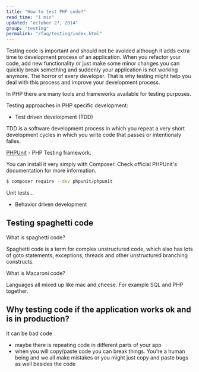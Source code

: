 ```yaml
---
title: "How to test PHP code?"
read_time: "1 min"
updated: "october 27, 2014"
group: "testing"
permalink: "/faq/testing/index.html"
---
```


Testing code is important and should not be avoided although it adds extra time to development process of an application.
When you refactor your code, add new functionality or just make some minor changes you can quickly break something and
suddenly your application is not working anymore. The horror of every developer. That is why testing might help you deal
with this process and improve your development process.

In PHP there are many tools and frameworks available for testing purposes.

Testing approaches in PHP specific development:

* Test driven develoipment (TDD)

TDD is a software development process in which you repeat a very short development cycles in which you write code that passes or intentionaly
failes.

[PHPUnit](https://phpunit.de/) - PHP Testing framework.

You can install it very simply with Composer. Check official PHPUnit's documentation for more information.

```bash
$ composer require --dev phpunit/phpunit
```

Unit tests...

* Behavior driven development



## Testing spaghetti code

What is spaghetti code?

Spaghetti code is a term for complex unstructured code, which also has lots of goto statements, exceptions, threads and other unstructured
branching constructs.

What is Macaroni code?

Languages all mixed up like mac and cheese. For example SQL and PHP together.

## Why testing code if the application works ok and is in production?

It can be bad code
- maybe there is repeating code in different parts of your app
- when you will copy/paste code you can break things. You're a human being and we all make mistakes or you might just copy and paste bugs
as well besides the code
